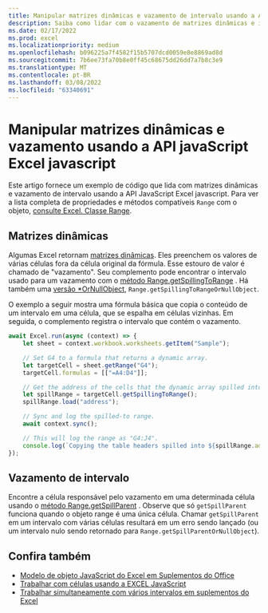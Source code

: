 ```yaml
---
title: Manipular matrizes dinâmicas e vazamento de intervalo usando a API JavaScript Excel javascript
description: Saiba como lidar com o vazamento de matrizes dinâmicas e intervalos Excel API JavaScript.
ms.date: 02/17/2022
ms.prod: excel
ms.localizationpriority: medium
ms.openlocfilehash: b096225a7f4582f15b5707dcd0059e8e8869ad8d
ms.sourcegitcommit: 7b6ee73fa70b8e0ff45c68675dd26dd7a7b8c3e9
ms.translationtype: MT
ms.contentlocale: pt-BR
ms.lasthandoff: 03/08/2022
ms.locfileid: "63340691"
---
```

# <a name="handle-dynamic-arrays-and-spilling-using-the-excel-javascript-api"></a>Manipular matrizes dinâmicas e vazamento usando a API javaScript Excel javascript

Este artigo fornece um exemplo de código que lida com matrizes dinâmicas e vazamento de intervalo usando a API JavaScript Excel javascript. Para ver a lista completa de propriedades e métodos compatíveis `Range` com o objeto, [consulte Excel. Classe Range](/javascript/api/excel/excel.range).

## <a name="dynamic-arrays"></a>Matrizes dinâmicas

Algumas Excel retornam [matrizes dinâmicas](https://support.microsoft.com/office/205c6b06-03ba-4151-89a1-87a7eb36e531). Eles preenchem os valores de várias células fora da célula original da fórmula. Esse estouro de valor é chamado de "vazamento". Seu complemento pode encontrar o intervalo usado para um vazamento com o [método Range.getSpillingToRange](/javascript/api/excel/excel.range#excel-excel-range-getspillingtorange-member(1)) . Há também uma [versão *OrNullObject](../develop/application-specific-api-model.md#ornullobject-methods-and-properties), `Range.getSpillingToRangeOrNullObject`.

O exemplo a seguir mostra uma fórmula básica que copia o conteúdo de um intervalo em uma célula, que se espalha em células vizinhas. Em seguida, o complemento registra o intervalo que contém o vazamento.

```js
await Excel.run(async (context) => {
    let sheet = context.workbook.worksheets.getItem("Sample");

    // Set G4 to a formula that returns a dynamic array.
    let targetCell = sheet.getRange("G4");
    targetCell.formulas = [["=A4:D4"]];

    // Get the address of the cells that the dynamic array spilled into.
    let spillRange = targetCell.getSpillingToRange();
    spillRange.load("address");

    // Sync and log the spilled-to range.
    await context.sync();

    // This will log the range as "G4:J4".
    console.log(`Copying the table headers spilled into ${spillRange.address}.`);
});
```

## <a name="range-spilling"></a>Vazamento de intervalo

Encontre a célula responsável pelo vazamento em uma determinada célula usando o [método Range.getSpillParent](/javascript/api/excel/excel.range#excel-excel-range-getspillparent-member(1)) . Observe que só `getSpillParent` funciona quando o objeto range é uma única célula. Chamar `getSpillParent` em um intervalo com várias células resultará em um erro sendo lançado (ou um intervalo nulo sendo retornado para `Range.getSpillParentOrNullObject`).

## <a name="see-also"></a>Confira também

- [Modelo de objeto JavaScript do Excel em Suplementos do Office](excel-add-ins-core-concepts.md)
- [Trabalhar com células usando a EXCEL JavaScript](excel-add-ins-cells.md)
- [Trabalhar simultaneamente com vários intervalos em suplementos do Excel](excel-add-ins-multiple-ranges.md)
